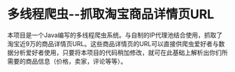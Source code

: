 # 多线程爬虫--抓取淘宝商品详情页URL

本项目是一个Java编写的多线程爬虫系统。与自制的IP代理池结合使用，抓取了淘宝近9万的商品详情页URL。这些商品详情页的URL可以直接供爬虫爱好者与数据分析爱好者使用，只要将本项目的代码稍加修改，就可在此基础上解析出你们所需要的商品信息（价格，卖家，评论等等）。

